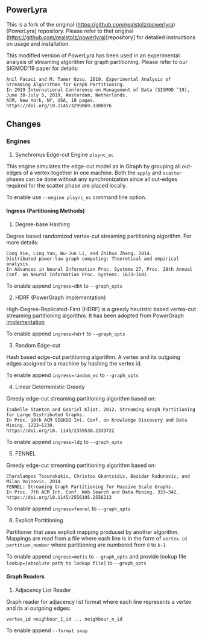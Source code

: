 ## PowerLyra

This is a fork of the original (https://github.com/realstolz/powerlyra)[PowerLyra] repository. Please refer to thet original (https://github.com/realstolz/powerlyra)[repository] for detailed instructions on usage and installation.

This modified version of PowerLyra has been used in an experimental analysis of streaming algorithm for graph partitioning. Please refer to our SIGMOD'19 paper for details:

```
Anil Pacaci and M. Tamer Özsu. 2019. Experimental Analysis of Streaming Algorithms for Graph Partitioning. 
In 2019 International Conference on Management of Data (SIGMOD ’19), 
June 30-July 5, 2019, Amsterdam, Netherlands. 
ACM, New York, NY, USA, 18 pages. https://doi.org/10.1145/3299869.3300076
```

## Changes

### Engines

1. Synchronus Edge-cut Engine `plsync_ec`

This engine simulates the edge-cut model as in Giraph by grouping all out-edges of a vertex together in one machine. Both the `apply` and `scatter` phases can be done without any synchronization since all out-edges required for the scatter phase are placed locally. 

To enable use `--engine plsync_ec` command line option.

#### Ingress (Partitioning Methods)

1. Degree-base Hashing

Degree based randomized vertex-cut streaming partitioning algorithm. For more details:

```
Cong Xie, Ling Yan, Wu-Jun Li, and Zhihua Zhang. 2014.
Distributed power-law graph computing: Theoretical and empirical analysis. 
In Advances in Neural Information Proc. Systems 27, Proc. 28th Annual Conf. on Neural Information Proc. Systems. 1673–1681.

```

To enable append `ingress=dbh` to `--graph_opts`

2. HDRF (PowerGraph Implementation)

High-Degree-Replicated-First (HDRF) is a greedy heuristic based vertex-cut streaming partitioning algorithm. It has been adopted from PowerGraph [implementation](https://github.com/jegonzal/PowerGraph/blob/master/src/graphlab/graph/ingress/distributed_hdrf_ingress.hpp)

To enable append `ingress=hdrf` to `--graph_opts`

3. Random Edge-cut

Hash based edge-cut partitioning algorithm. A vertex and its outgoing edges assigned to a machine by hashing the vertex id.

To enable append `ingress=random_ec` to `--graph_opts`

4. Linear Deterministic Greedy

Greedy edge-cut streaming partitioning algorithm based on:

```
Isabelle Stanton and Gabriel Kliot. 2012. Streaming Graph Partitioning for Large Distributed Graphs. 
In Proc. 18th ACM SIGKDD Int. Conf. on Knowledge Discovery and Data Mining. 1222–1230. 
https://doi.org/10. 1145/2339530.2339722
```

To enable append `ingress=ldg` to `--graph_opts`

5. FENNEL

Greedy edge-cut streaming partitioning algorithm based on:

```
Charalampos Tsourakakis, Christos Gkantsidis, Bozidar Radunovic, and Milan Vojnovic. 2014. 
FENNEL: Streaming Graph Partitioning for Massive Scale Graphs. 
In Proc. 7th ACM Int. Conf. Web Search and Data Mining. 333–342. https://doi.org/10.1145/2556195.2556213
```

To enable append `ingress=fennel` to `--graph_opts`


6. Explicit Partitioning

Partitioner that uses explicit mapping produced by another algorithm. Mappings are read from a file where each line is in the form of `vertex-id partition_number` where partitioning are numbered from `0` to `k-1`

To enable append `ingress=metis` to `--graph_opts` and provide lookup file `lookup=[absolute path to lookup file]` to `--graph_opts`


#### Graph Readers

1. Adjacency List Reader

Graph reader for adjacency list format where each line represents a vertex and its al outgoing edges:

```vertex_id neighbour_1_id ... neighbour_n_id```

To enable append `--format snap`
